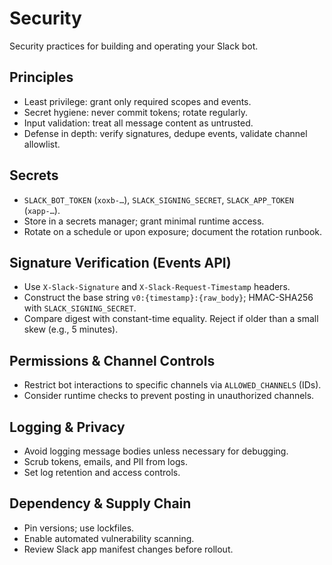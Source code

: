 # Security

Security practices for building and operating your Slack bot.

## Principles
- Least privilege: grant only required scopes and events.
- Secret hygiene: never commit tokens; rotate regularly.
- Input validation: treat all message content as untrusted.
- Defense in depth: verify signatures, dedupe events, validate channel allowlist.

## Secrets
- `SLACK_BOT_TOKEN` (`xoxb-…`), `SLACK_SIGNING_SECRET`, `SLACK_APP_TOKEN` (`xapp-…`).
- Store in a secrets manager; grant minimal runtime access.
- Rotate on a schedule or upon exposure; document the rotation runbook.

## Signature Verification (Events API)
- Use `X-Slack-Signature` and `X-Slack-Request-Timestamp` headers.
- Construct the base string `v0:{timestamp}:{raw_body}`; HMAC-SHA256 with `SLACK_SIGNING_SECRET`.
- Compare digest with constant-time equality. Reject if older than a small skew (e.g., 5 minutes).

## Permissions & Channel Controls
- Restrict bot interactions to specific channels via `ALLOWED_CHANNELS` (IDs).
- Consider runtime checks to prevent posting in unauthorized channels.

## Logging & Privacy
- Avoid logging message bodies unless necessary for debugging.
- Scrub tokens, emails, and PII from logs.
- Set log retention and access controls.

## Dependency & Supply Chain
- Pin versions; use lockfiles.
- Enable automated vulnerability scanning.
- Review Slack app manifest changes before rollout.

